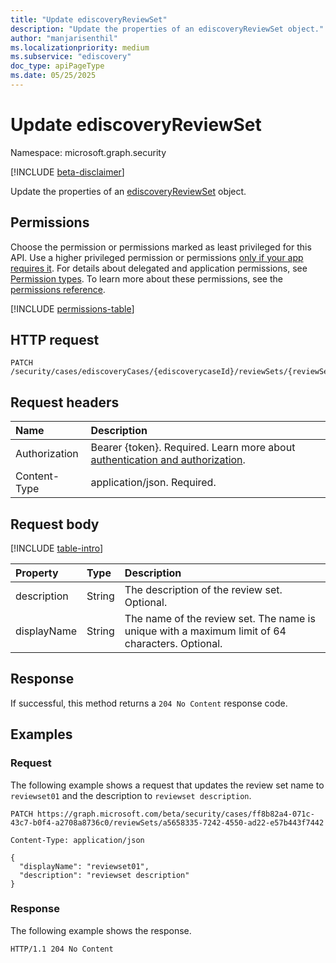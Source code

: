 ```yaml
---
title: "Update ediscoveryReviewSet"
description: "Update the properties of an ediscoveryReviewSet object."
author: "manjarisenthil"
ms.localizationpriority: medium
ms.subservice: "ediscovery"
doc_type: apiPageType
ms.date: 05/25/2025
---
```


# Update ediscoveryReviewSet

Namespace: microsoft.graph.security

[!INCLUDE [beta-disclaimer](../../includes/beta-disclaimer.md)]

Update the properties of an [ediscoveryReviewSet](../resources/security-ediscoveryreviewset.md) object.

## Permissions

Choose the permission or permissions marked as least privileged for this API. Use a higher privileged permission or permissions [only if your app requires it](/graph/permissions-overview#best-practices-for-using-microsoft-graph-permissions). For details about delegated and application permissions, see [Permission types](/graph/permissions-overview#permission-types). To learn more about these permissions, see the [permissions reference](/graph/permissions-reference).

<!-- {
  "blockType": "permissions",
  "name": "security-ediscoveryreviewset-update-permissions"
}
-->
[!INCLUDE [permissions-table](../includes/permissions/security-ediscoveryreviewset-update-permissions.md)]

## HTTP request

<!-- {
  "blockType": "ignored"
}
-->
``` http
PATCH /security/cases/ediscoveryCases/{ediscoverycaseId}/reviewSets/{reviewSetId}
```

## Request headers

|Name|Description|
|:---|:---|
|Authorization|Bearer {token}. Required. Learn more about [authentication and authorization](/graph/auth/auth-concepts).|
|Content-Type|application/json. Required.|

## Request body

[!INCLUDE [table-intro](../../includes/update-property-table-intro.md)]

|Property|Type|Description|
|:---|:---|:---|
|description|String|The description of the review set. Optional.|
|displayName|String|The name of the review set. The name is unique with a maximum limit of 64 characters. Optional.|

## Response

If successful, this method returns a `204 No Content` response code.

## Examples

### Request

The following example shows a request that updates the review set name to `reviewset01` and the description to `reviewset description`.

<!-- {
  "blockType": "request",
  "name": "update_ediscoveryreviewset"
}
-->
``` http
PATCH https://graph.microsoft.com/beta/security/cases/ff8b82a4-071c-43c7-b0f4-a2708a8736c0/reviewSets/a5658335-7242-4550-ad22-e57b443f7442
 
Content-Type: application/json

{
  "displayName": "reviewset01",
  "description": "reviewset description"
}
```

### Response

The following example shows the response.

<!-- {
  "blockType": "response",
  "truncated": true
}
-->
``` http
HTTP/1.1 204 No Content
```
